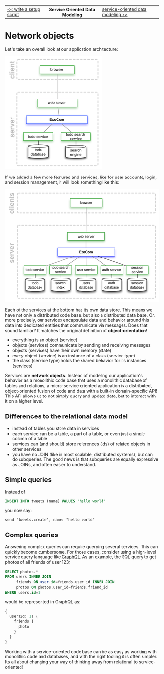 <table>
  <tr>
    <td><a href="15_write_setup_scripts.md">&lt;&lt; write a setup script</a></td>
    <th>Service Oriented Data Modeling</th>
    <td><a href="14_migration_scripts.md">service-oriented data modeling &gt;&gt;</a></td>
  </tr>
</table>


# Network objects

Let's take an overall look at our application architecture:

<img src="16_architecture.png" width="316" height="372">

If we added a few more features and services,
like for user accounts, login, and session management,
it will look something like this:

<img src="16_architecture_full.png" width="538" height="370">

Each of the services at the bottom has its own data store.
This means we have not only a distributed code base,
but also a distributed data base.
Or, more precisely, our services encapsulate
data and behavior around this data
into dedicated entities
that communicate via messages.
Does that sound familiar?
It matches the original definition of __object-orientation__!
* everything is an object (service)
* objects (services) communicate by sending and receiving messages
* objects (services) have their own memory (state)
* every object (service) is an instance of a class (service type)
* the class (service type) holds the shared behavior for its instances (services)

Services are __network objects__.
Instead of modeling our application's behavior as a monolithic code base
that uses a monolithic database of tables and relations,
a micro-service oriented application
is a distributed, object-oriented fusion of code and data
with a built-in domain-specific API!
This API allows us to not simply query and update data,
but to interact with it on a higher level.


## Differences to the relational data model

* instead of tables you store data in services
* each service can be a table, a part of a table, or even just a single column of a table
* services can (and should) store references (ids) of related objects in other services
* you have no JOIN (like in most scalable, distributed systems),
  but can do subqueries.
  The good news is that subqueries are equally expressive as JOINs,
  and often easier to understand.


## Simple queries

Instead of

```sql
INSERT INTO tweets (name) VALUES "hello world"
```

you now say:

```livescript
send 'tweets.create', name: "hello world"
```

## Complex queries

Answering complex queries can require querying several services.
This can quickly become cumbersome.
For those cases,
consider using a high-level service query language
like
[GraphQL](https://facebook.github.io/react/blog/2015/05/01/graphql-introduction.html).
As an example, the SQL query to get photos of all friends of user 123:

```sql
SELECT photos.*
FROM users INNER JOIN
     friends ON user.id=friends.user_id INNER JOIN
     photos ON photos.user_id=friends.friend_id
WHERE users.id=1
```

would be represented in GraphQL as:

```graphql
{
  user(id: 1) {
    friends {
      photo
    }
  }
}
```

Working with a service-oriented code base
can be as easy as working with monolithic code and databases,
and with the right tooling it is often simpler.
Its all about changing your way of thinking
away from relational to service-oriented!
